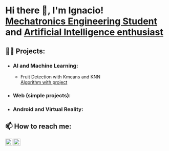 <h1>Hi there 🦾, I'm Ignacio! <br/> <a href="https://www.linkedin.com/in/ignacio-perez-allub/">Mechatronics Engineering Student</a> and <a href="https://github.com/ignacioperezallub">Artificial Intelligence enthusiast</a></h1>

<h2>👨‍💻 Projects:</h2>
<ul>
  <li><h3>AI and Machine Learning:</h3></li>
    <ul>
      <li>Fruit Detection with Kmeans and KNN <br/> <a href="https://github.com/ignacioperezallub/fruit_classification-">Algorithm with  project</a></li>
    </ul>
  <li><h3>Web (simple projects):</h3></li>
  <li><h3>Android and Virtual Reality:</h3></li>
</ul>

 <h2> 📫 How to reach me:</h2>

[<img align="left" alt="Ignacio Perez Allub | LinkedIn" width="22px" src="https://cdn.jsdelivr.net/npm/simple-icons@v3/icons/linkedin.svg" />][linkedin]
[<img align="left" alt="Ignacio Perez Allub | E-mail" width="22px" src="https://cdn.jsdelivr.net/npm/simple-icons@v3/icons/gmail.svg" />][email]

[linkedin]: https://www.linkedin.com/in/ignacio-perez-allub/
[email]: mailto:perezallub.ignaciomartin@gmail.com

<!--
**ignacioperezallub/ignacioperezallub** is a ✨ _special_ ✨ repository because its `README.md` (this file) appears on your GitHub profile.

Here are some ideas to get you started:

- 🔭 I’m currently working on ...
- 🌱 I’m currently learning ...
- 👯 I’m looking to collaborate on ...
- 🤔 I’m looking for help with ...
- 💬 Ask me about ...
- 📫 How to reach me: ...
- 😄 Pronouns: ...
- ⚡ Fun fact: ...
-->
